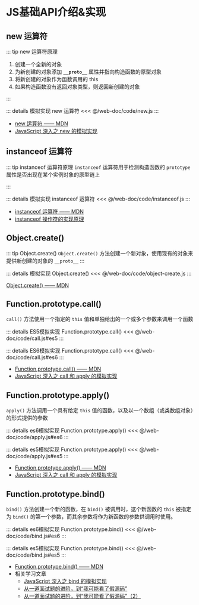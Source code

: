 # JS基础API介绍&实现

## new 运算符

::: tip new 运算符原理

1. 创建一个全新的对象
2. 为新创建的对象添加 **`__proto__`** 属性并指向构造函数的原型对象
3. 将新创建的对象作为函数调用的 this
4. 如果构造函数没有返回对象类型，则返回新创建的对象

:::

::: details 模拟实现 new 运算符
<<< @/web-doc/code/new.js
:::

- [new 运算符 —— MDN](https://developer.mozilla.org/zh-CN/docs/Web/JavaScript/Reference/Operators/new)
- [JavaScript 深入之 new 的模拟实现](https://github.com/mqyqingfeng/Blog/issues/13)

## instanceof 运算符

::: tip instanceof 运算符原理
`instanceof` 运算符用于检测构造函数的 `prototype` 属性是否出现在某个实例对象的原型链上

:::

::: details 模拟实现 instanceof 运算符
<<< @/web-doc/code/instanceof.js
:::

- [instanceof 运算符 —— MDN](https://developer.mozilla.org/zh-CN/docs/Web/JavaScript/Reference/Operators/instanceof)<br>
- [instanceof 操作符的实现原理](https://juejin.cn/post/6844903613584654344#heading-1)

## Object.create()

::: tip Object.create()
`Object.create()` 方法创建一个新对象，使用现有的对象来提供新创建的对象的 `__proto__`
:::

::: details 模拟实现 Object.create()
<<< @/web-doc/code/object-create.js
:::

[Object.create() —— MDN](https://developer.mozilla.org/zh-CN/docs/Web/JavaScript/Reference/Global_Objects/Object/create)

## Function.prototype.call()

`call()` 方法使用一个指定的 `this` 值和单独给出的一个或多个参数来调用一个函数

::: details ES5模拟实现 Function.prototype.call()
<<< @/web-doc/code/call.js#es5
:::

::: details ES6模拟实现 Function.prototype.call()
<<< @/web-doc/code/call.js#es6
:::

- [Function.prototype.call() —— MDN](https://developer.mozilla.org/zh-CN/docs/Web/JavaScript/Reference/Global_Objects/Function/call)
- [JavaScript 深入之 call 和 apply 的模拟实现](https://github.com/mqyqingfeng/Blog/issues/11)

## Function.prototype.apply()

`apply()` 方法调用一个具有给定 `this` 值的函数，以及以一个数组（或类数组对象）的形式提供的参数

::: details es6模拟实现 Function.prototype.apply()
<<< @/web-doc/code/apply.js#es6
:::

::: details es5模拟实现 Function.prototype.apply()
<<< @/web-doc/code/apply.js#es5
:::

- [Function.prototype.apply() —— MDN](https://developer.mozilla.org/zh-CN/docs/Web/JavaScript/Reference/Global_Objects/Function/apply)
- [JavaScript 深入之 call 和 apply 的模拟实现](https://github.com/mqyqingfeng/Blog/issues/11)

## Function.prototype.bind()

`bind()` 方法创建一个新的函数，在 `bind()` 被调用时，这个新函数的 `this` 被指定为 `bind()` 的第一个参数，而其余参数将作为新函数的参数供调用时使用。

::: details es6模拟实现 Function.prototype.bind()
<<< @/web-doc/code/bind.js#es6
:::

::: details es5模拟实现 Function.prototype.bind()
<<< @/web-doc/code/bind.js#es5
:::

- [Function.prototype.bind() —— MDN](https://developer.mozilla.org/zh-CN/docs/Web/JavaScript/Reference/Global_Objects/Function/bind)
- 相关学习文章
  - [JavaScript 深入之 bind 的模拟实现](https://github.com/mqyqingfeng/Blog/issues/12)
  - [从一道面试题的进阶，到“我可能看了假源码”](https://zhuanlan.zhihu.com/p/25379434)
  - [从一道面试题的进阶，到“我可能看了假源码”（2）](https://zhuanlan.zhihu.com/p/25483361)